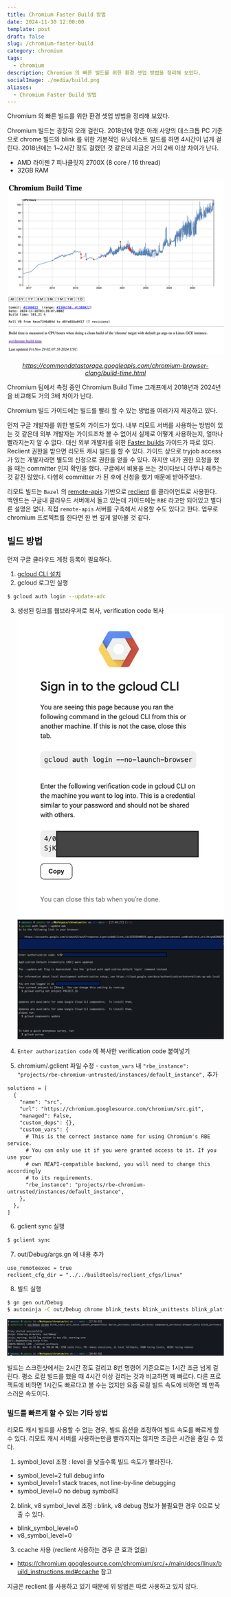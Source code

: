 ```yaml
---
title: Chromium Faster Build 방법
date: 2024-11-30 12:00:00
template: post
draft: false
slug: /chromium-faster-build
category: chromium
tags:
  - chromium
description: Chromium 의 빠른 빌드를 위한 환경 셋업 방법을 정리해 보았다.
socialImage: ./media/build.png
aliases:
  - Chromium Faster Build 방법
---
```


Chromium 의 빠른 빌드를 위한 환경 셋업 방법을 정리해 보았다.

Chromium 빌드는 굉장히 오래 걸린다. 2018년에 맞춘 아래 사양의 데스크톱 PC 기준으로 chrome 빌드와 blink 를 위한 기본적인 유닛테스트 빌드를 하면 4시간이 넘게 걸린다. 2018년에는 1~2시간 정도 걸렸던 것 같은데 지금은 거의 2배 이상 차이가 난다.

- AMD 라이젠 7 피나클릿지 2700X (8 core / 16 thread)
- 32GB RAM

![buildtime](media/buildtime.png)
_<center>https://commondatastorage.googleapis.com/chromium-browser-clang/build-time.html</center>_

Chromium 팀에서 측정 중인 Chromium Build Time 그래프에서 2018년과 2024년을 비교해도 거의 3배 차이가 난다.

Chromium 빌드 가이드에는 빌드를 빨리 할 수 있는 방법을 여러가지 제공하고 있다.

먼저 구글 개발자를 위한 별도의 가이드가 있다. 내부 리모트 서버를 사용하는 방법이 있는 것 같은데 외부 개발자는 가이드조차 볼 수 없어서 실제로 어떻게 사용하는지, 얼마나 빨라지는지 알 수 없다. 대신 외부 개발자를 위한 [Faster builds](~https://chromium.googlesource.com/chromium/src/+/main/docs/linux/build_instructions.md#Faster-builds~) 가이드가 따로 있다. Reclient 권한을 받으면 리모트 캐시 빌드를 할 수 있다. 가이드 상으로 tryjob access 가 있는 개발자라면 별도의 신청으로 권한을 얻을 수 있다. 하지만 내가 권한 요청을 했을 때는 committer 인지 확인을 했다. 구글에서 비용을 쓰는 것이다보니 아무나 해주는 것 같진 않았다. 다행히 committer 가 된 후에 신청을 했기 때문에 받아주었다.

리모트 빌드는 `Bazel` 의 [remote-apis](https://github.com/bazelbuild/remote-apis) 기반으로 [reclient](https://github.com/bazelbuild/reclient) 를 클라이언트로 사용한다. 백엔드는 구글내 클라우드 서버에서 돌고 있는데 가이드에는 `RBE` 라고만 되어있고 별다른 설명은 없다. 직접 `remote-apis` 서버를 구축해서 사용할 수도 있다고 한다. 업무로 chromium 프로젝트를 한다면 한 번 깊게 알아볼 것 같다.

## 빌드 방법

먼저 구글 클라우드 계정 등록이 필요하다.

1. [gcloud CLI 설치](https://cloud.google.com/sdk/docs/install)
2. gcloud 로그인 실행

```bash
$ gcloud auth login --update-adc
```

3. 생성된 링크를 웹브라우저로 복사, verification code 복사
   ![gcloud](media/gcloud.png)
   ![gcloudcli](media/gcloudcli.png)
4. `Enter authorization code` 에 복사한 verification code 붙여넣기

5. chromium/.gclient 파일 수정 - `custom_vars` 내 `"rbe_instance": "projects/rbe-chromium-untrusted/instances/default_instance",` 추가

```
solutions = [
  {
    "name": "src",
    "url": "https://chromium.googlesource.com/chromium/src.git",
    "managed": False,
    "custom_deps": {},
    "custom_vars": {
      # This is the correct instance name for using Chromium's RBE service.
      # You can only use it if you were granted access to it. If you use your
      # own REAPI-compatible backend, you will need to change this accordingly
      # to its requirements.
      "rbe_instance": "projects/rbe-chromium-untrusted/instances/default_instance",
    },
  },
]
```

6. gclient sync 실행

```bash
$ gclient sync
```

7. out/Debug/args.gn 에 내용 추가

```
use_remoteexec = true
reclient_cfg_dir = "../../buildtools/reclient_cfgs/linux"
```

8. 빌드 실행

```bash
$ gn gen out/Debug
$ autoninja -C out/Debug chrome blink_tests blink_unittests blink_platform_unittests
```

![build](media/build.png)

빌드는 스크린샷에서는 2시간 정도 걸리고 8번 명령어 기준으로는 1시간 조금 넘게 걸린다. 평소 로컬 빌드를 했을 때 4시간 이상 걸리는 것과 비교하면 꽤 빠르다. 다른 프로젝트에 비하면 1시간도 빠르다고 볼 수는 없지만 요즘 로컬 빌드 속도에 비하면 꽤 만족스러운 속도이다.

### 빌드를 빠르게 할 수 있는 기타 방법

리모트 캐시 빌드를 사용할 수 없는 경우, 빌드 옵션을 조정하여 빌드 속도를 빠르게 할 수 있다. 리모트 캐시 서버를 사용하는만큼 빨라지지는 않지만 조금은 시간을 줄일 수 있다.

1. symbol_level 조정 : level 을 낮출수록 빌드 속도가 빨라진다.

- symbol_level=2 full debug info
- symbol_level=1 stack traces, not line-by-line debugging
- symbol_level=0 no debug symbol다

2. blink, v8 symbol_level 조정 : blink, v8 debug 정보가 불필요한 경우 0으로 낮출 수 있다.

- blink_symbol_level=0
- v8_symbol_level=0

3. ccache 사용 (reclient 사용하는 경우 큰 효과 없음)

- https://chromium.googlesource.com/chromium/src/+/main/docs/linux/build_instructions.md#ccache 참고

지금은 reclient 를 사용하고 있기 때문에 위 방법은 따로 사용하고 있지 않다.
